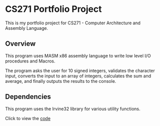 # CS271 Portfolio Project
This is my portfolio project for CS271 - Computer Architecture and Assembly Language.

## Overview
This program uses MASM x86 assembly language to write low level I/O procedures and Macros.

The program asks the user for 10 signed integers, validates the character input, converts the input to an array of integers, calculates the sum and average, and finally outputs the results to the console.

## Dependencies
This program uses the Irvine32 library for various utility functions.


Click to view the [code](Proj6_nicholj3.asm)

